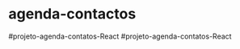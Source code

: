 # agenda-contactos
# p r o j e t o - a g e n d a - c o n t a t o s - R e a c t  
 #projeto-agenda-contatos-React
